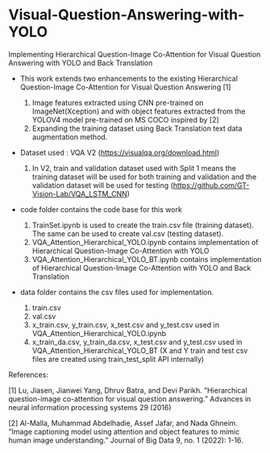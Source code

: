 # Visual-Question-Answering-with-YOLO
Implementing Hierarchical Question-Image Co-Attention for Visual Question Answering with YOLO and Back Translation

* This work extends two enhancements to the existing Hierarchical Question-Image Co-Attention for Visual Question Answering [1]

  1) Image features extracted using CNN pre-trained on ImageNet(Xception) and with object features extracted from the YOLOV4 model pre-trained on MS COCO inspired by [2]
  2) Expanding the training dataset using Back Translation text data augmentation method. 
 
 * Dataset used : VQA V2 (https://visualqa.org/download.html)
    1) In V2, train and validation dataset used with Split 1 means the training dataset will be used for both training and validation and the validation dataset will be used for testing (https://github.com/GT-Vision-Lab/VQA_LSTM_CNN)
 
 * code folder contains the code base for this work
    1) TrainSet.ipynb is used to create the train.csv file (training dataset). The same can be used to create val.csv (testing dataset). 
    2) VQA_Attention_Hierarchical_YOLO.ipynb contains implementation of Hierarchical Question-Image Co-Attention with YOLO
    3) VQA_Attention_Hierarchical_YOLO_BT.ipynb contains implementation of Hierarchical Question-Image Co-Attention with YOLO and Back Translation
    
 * data folder contains the csv files used for implementation.
    1) train.csv 
    2) val.csv
    3) x_train.csv, y_train.csv, x_test.csv and y_test.csv used in VQA_Attention_Hierarchical_YOLO.ipynb
    4) x_train_da.csv, y_train_da.csv, x_test.csv and y_test.csv used in VQA_Attention_Hierarchical_YOLO_BT
    (X and Y train and test csv files are created using train_test_split API internally)  
 
 References: 
 
 [1] Lu, Jiasen, Jianwei Yang, Dhruv Batra, and Devi Parikh. ”Hierarchical question-image co-attention for visual question answering.” Advances in neural information processing systems 29 (2016)
 
 [2] Al-Malla, Muhammad Abdelhadie, Assef Jafar, and Nada Ghneim. ”Image captioning model using attention and object features to mimic human image understanding.” Journal of Big Data 9, no. 1 (2022): 1-16.
